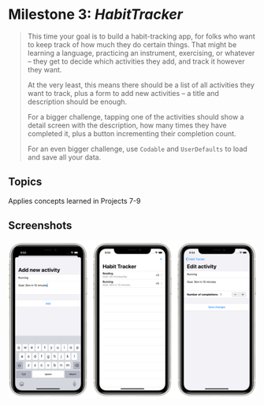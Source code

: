 # Milestone 3: *HabitTracker*

> This time your goal is to build a habit-tracking app, for folks who want to keep track of how much they do certain things. That might be learning a language, practicing an instrument, exercising, or whatever – they get to decide which activities they add, and track it however they want.
> 
> At the very least, this means there should be a list of all activities they want to track, plus a form to add new activities – a title and description should be enough.
> 
> For a bigger challenge, tapping one of the activities should show a detail screen with the description, how many times they have completed it, plus a button incrementing their completion count.
> 
> For an even bigger challenge, use `Codable` and `UserDefaults` to load and save all your data.


## Topics

Applies concepts learned in Projects 7-9


## Screenshots

![Screenshots](Screenshots/Combined.png)